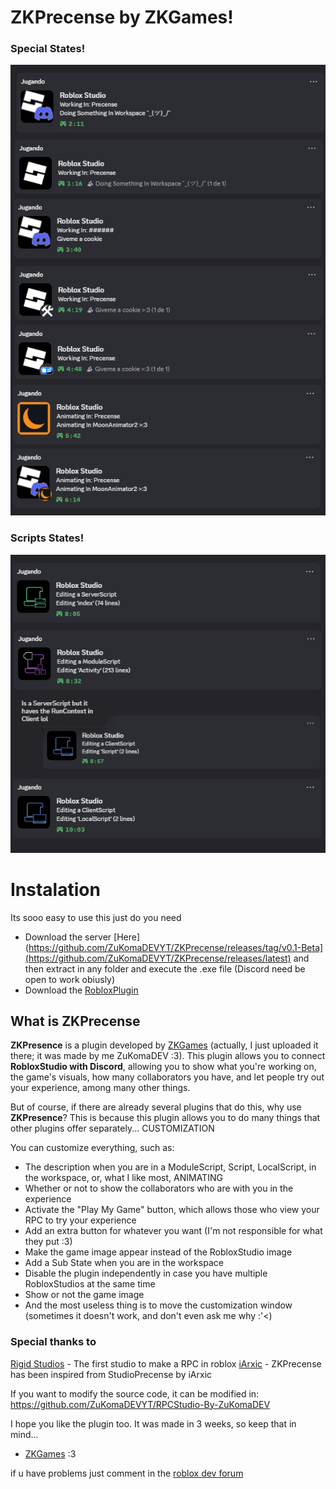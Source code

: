 # ZKPrecense by ZKGames!

### Special States!
![image](https://raw.githubusercontent.com/ZuKomaDEVYT/ZKPrecense/refs/heads/main/Art/ReadmeImgs/SpecialStates.png)

### Scripts States!
![image](https://raw.githubusercontent.com/ZuKomaDEVYT/ZKPrecense/80e65ed68364959c2ff5ad63efa76bb0d4f82baf/Art/ReadmeImgs/ScriptsStates.png)

# Instalation
Its sooo easy to use this just do you need
- Download the server [Here](https://github.com/ZuKomaDEVYT/ZKPrecense/releases/tag/v0.1-Beta](https://github.com/ZuKomaDEVYT/ZKPrecense/releases/latest) and then extract in any folder and execute the .exe file (Discord need be open to work obiusly)
- Download the [RobloxPlugin](https://create.roblox.com/store/asset/124059053967595)

## What is ZKPrecense
**ZKPresence** is a plugin developed by [ZKGames](https://www.roblox.com/communities/33688157/ZKGames) (actually, I just uploaded it there; it was made by me ZuKomaDEV :3). This plugin allows you to connect **RobloxStudio with Discord**, allowing you to show what you're working on, the game's visuals, how many collaborators you have, and let people try out your experience, among many other things.

But of course, if there are already several plugins that do this, why use **ZKPresence**? This is because this plugin allows you to do many things that other plugins offer separately... CUSTOMIZATION

You can customize everything, such as:
- The description when you are in a ModuleScript, Script, LocalScript, in the workspace, or, what I like most, ANIMATING
- Whether or not to show the collaborators who are with you in the experience
- Activate the "Play My Game" button, which allows those who view your RPC to try your experience
- Add an extra button for whatever you want (I'm not responsible for what they put :3)
- Make the game image appear instead of the RobloxStudio image
- Add a Sub State when you are in the workspace
- Disable the plugin independently in case you have multiple RobloxStudios at the same time
- Show or not the game image
- And the most useless thing is to move the customization window (sometimes it doesn't work, and don't even ask me why :'<)

### Special thanks to
[Rigid Studios](https://devforum.roblox.com/u/Rigid_Studios) - The first studio to make a RPC in roblox
[iArxic](https://github.com/iArxic/StudioPresence) - ZKPrecense has been inspired from StudioPrecense by iArxic

If you want to modify the source code, it can be modified in: https://github.com/ZuKomaDEVYT/RPCStudio-By-ZuKomaDEV

I hope you like the plugin too. It was made in 3 weeks, so keep that in mind...
- [ZKGames](https://www.roblox.com/communities/33688157/ZKGames) :3

if u have problems just comment in the [roblox dev forum]()
